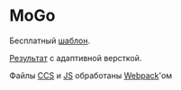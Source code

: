 # MoGo
Бесплатный [шаблон](https://freebiesbug.com/psd-freebies/mogo-free-one-page-psd-template/).

[Результат](https://faustluck.github.io/MoGo/index.html) с адаптивной версткой.

Файлы [CCS](assets/index.css) и [JS](assets/index.js) обработаны [Webpack](https://webpack.js.org/)'ом
